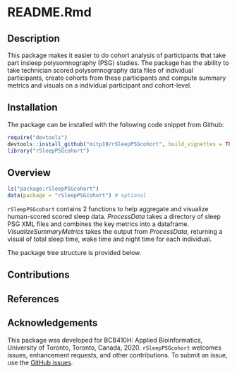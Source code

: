 README.Rmd
================

## Description

This package makes it easier to do cohort analysis of participants that take part insleep polysomnography (PSG) studies. The package has the ability to take technician scored polysomnography data files of individual participants, create cohorts from these participants and compute summary metrics and visuals on a individual participant and cohort-level.

## Installation

The package can be installed with the following code snippet from Github:

``` r
require("devtools")
devtools::install_github("mitp19/rSleepPSGcohort", build_vignettes = TRUE)
library("rSleepPSGcohort")
```

## Overview

``` r
ls("package:rSleepPSGcohort")
data(package = "rSleepPSGcohort") # optional
```

`rSleepPSGcohort` contains 2 functions to help aggregate and visualize human-scored scored sleep data. *ProcessData* takes a directory of sleep PSG XML files and combines the key metrics into a dataframe. *VisualizeSummaryMetrics* takes the output from *ProcessData*, returning a visual of total sleep time, wake time and night time for each individual.

The package tree structure is provided below.

## Contributions

## References

## Acknowledgements

This package was developed for BCB410H: Applied Bioinformatics, University of Toronto, Toronto, Canada, 2020. `rSleepPSGcohort` welcomes issues, enhancement requests, and other contributions. To submit an issue, use the [GitHub issues](https://github.com/mitp19/rSleepPSGcohort/issues).
